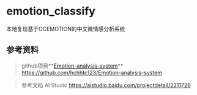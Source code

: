 # emotion_classify
本地复现基于OCEMOTION的中文微情感分析系统
## 参考资料

> github项目**[Emotion-analysis-system](https://github.com/hchhtc123/Emotion-analysis-system)**
https://github.com/hchhtc123/Emotion-analysis-system

> 参考文档 AI Studio
https://aistudio.baidu.com/projectdetail/2211726

